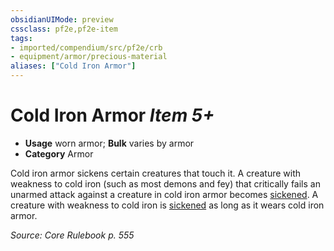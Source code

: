 ```yaml
---
obsidianUIMode: preview
cssclass: pf2e,pf2e-item
tags:
- imported/compendium/src/pf2e/crb
- equipment/armor/precious-material 
aliases: ["Cold Iron Armor"]
---
```

# Cold Iron Armor *Item 5+*  

- **Usage** worn armor; **Bulk** varies by armor
- **Category** Armor

Cold iron armor sickens certain creatures that touch it. A creature with weakness to cold iron (such as most demons and fey) that critically fails an unarmed attack against a creature in cold iron armor becomes [sickened](conditions.md#Sickened). A creature with weakness to cold iron is [sickened](conditions.md#Sickened) as long as it wears cold iron armor.

*Source: Core Rulebook p. 555*